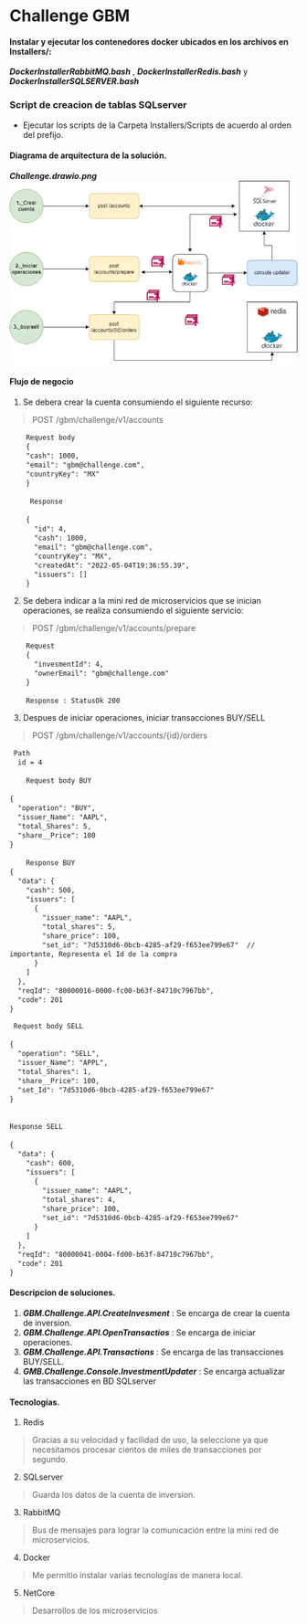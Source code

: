 # Challenge GBM

#### Instalar y ejecutar los contenedores docker ubicados en los archivos en Installers/:

**_DockerInstallerRabbitMQ.bash_** , **_DockerInstallerRedis.bash_** y **_DockerInstallerSQLSERVER.bash_**

### Script de creacion de tablas SQLserver

* Ejecutar los scripts de la Carpeta Installers/Scripts de acuerdo al orden del prefijo.

#### Diagrama de arquitectura de la solución.
**_Challenge.drawio.png_**
![alt text for screen readers](./Challenge.drawio.png "diagrama de arquitectura")

#### Flujo de negocio

1.  Se debera crear la cuenta consumiendo el siguiente recurso:

> POST /gbm/challenge/v1/accounts
```
	Request body
	{
	"cash": 1000,
	"email": "gbm@challenge.com",
	"countryKey": "MX"
	}
	 
	 Response

	{
	  "id": 4,
	  "cash": 1000,
	  "email": "gbm@challenge.com",
	  "countryKey": "MX",
	  "createdAt": "2022-05-04T19:36:55.39",
	  "issuers": []
	}
```

2.  Se debera indicar a la mini red de microservicios que se inician operaciones, se realiza consumiendo el siguiente servicio:

> POST /gbm/challenge/v1/accounts/prepare
```
	Request
	{
	  "invesmentId": 4,
	  "ownerEmail": "gbm@challenge.com"
	}
	
	Response : StatusOk 200
```
3.  Despues de iniciar operaciones, iniciar transacciones BUY/SELL


> POST /gbm/challenge/v1/accounts/{id}/orders
``` 
 Path
  id = 4

	Request body BUY

{
  "operation": "BUY",
  "issuer_Name": "AAPL",
  "total_Shares": 5,
  "share__Price": 100
}

	Response BUY
{
  "data": {
	"cash": 500,
	"issuers": [
	  {
		"issuer_name": "AAPL",
		"total_shares": 5,
		"share_price": 100,
		"set_id": "7d5310d6-0bcb-4285-af29-f653ee799e67"  // importante, Representa el Id de la compra
	  }
	]
  },
  "reqId": "80000016-0000-fc00-b63f-84710c7967bb",
  "code": 201
}
```

```
 Request body SELL

{
  "operation": "SELL",
  "issuer_Name": "APPL",
  "total_Shares": 1,
  "share__Price": 100,
  "set_Id": "7d5310d6-0bcb-4285-af29-f653ee799e67"
}


Response SELL

{
  "data": {
    "cash": 600,
    "issuers": [
      {
        "issuer_name": "AAPL",
        "total_shares": 4,
        "share_price": 100,
        "set_id": "7d5310d6-0bcb-4285-af29-f653ee799e67"
      }
    ]
  },
  "reqId": "80000041-0004-fd00-b63f-84710c7967bb",
  "code": 201
}
```
#### Descripcion de soluciones.

1. **_GBM.Challenge.API.CreateInvesment_** : 
 Se encarga de crear la cuenta de inversion.
2. **_GBM.Challenge.API.OpenTransactios_** : 
 Se encarga de iniciar operaciones.
3. **_GBM.Challenge.API.Transactions_** : 
 Se encarga de las transacciones BUY/SELL.
4. **_GMB.Challenge.Console.InvestmentUpdater_** : 
 Se encarga actualizar las transacciones en BD SQLserver

#### Tecnologías.

1. Redis
> Gracias a su velocidad y facilidad de uso, la seleccione ya que necesitamos procesar cientos de miles de transacciones por segundo.
2. SQLserver
> Guarda los datos de la cuenta de inversion.
3. RabbitMQ
> Bus de mensajes para lograr la comunicación entre la mini red de microservicios.
4. Docker
> Me permitio instalar varias tecnologías de manera local.
5. NetCore
> Desarrollos de los microservicios


